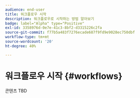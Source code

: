 ```yaml
---
audience: end-user
title: 워크플로우 시작
description: 워크플로우로 시작하는 방법 알아보기
badge: label="Alpha" type="Positive"
exl-id: 3358976d-0e7e-41c3-8bf2-d3315226c2fa
source-git-commit: f77b5a483f7276ecade687f9fd9e9028ec750dbf
workflow-type: tm+mt
source-wordcount: '20'
ht-degree: 40%

---
```


# 워크플로우 시작 {#workflows}

콘텐츠 TBD

